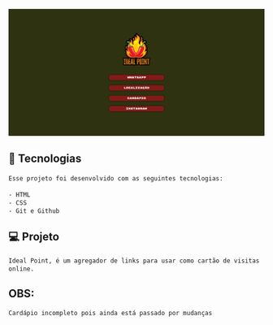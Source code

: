 ![Site Ideal Point](asserts/imagem-do-site.png)

## 🚀 Tecnologias
````
Esse projeto foi desenvolvido com as seguintes tecnologias:

- HTML  
- CSS
- Git e Github
````
## 💻 Projeto
````
Ideal Point, é um agregador de links para usar como cartão de visitas online.
````
## OBS:
````
Cardápio incompleto pois ainda está passado por mudanças
````